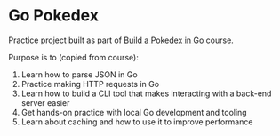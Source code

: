 # Go Pokedex

Practice project built as part of [Build a Pokedex in Go](https://www.boot.dev/courses/build-pokedex-cli-golang) course.

Purpose is to (copied from course):
1. Learn how to parse JSON in Go
2. Practice making HTTP requests in Go
3. Learn how to build a CLI tool that makes interacting with a back-end server easier
4. Get hands-on practice with local Go development and tooling
5. Learn about caching and how to use it to improve performance

